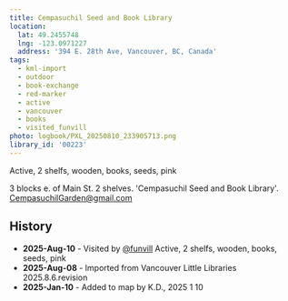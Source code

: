 ```yaml
---
title: Cempasuchil Seed and Book Library
location:
  lat: 49.2455748
  lng: -123.0971227
  address: '394 E. 28th Ave, Vancouver, BC, Canada'
tags:
  - kml-import
  - outdoor
  - book-exchange
  - red-marker
  - active
  - vancouver
  - books
  - visited_funvill   
photo: logbook/PXL_20250810_233905713.png
library_id: '00223'
---
```


Active, 2 shelfs, wooden, books, seeds, pink

3 blocks e. of Main St. 2 shelves.
'Cempasuchil Seed and Book Library'. CempasuchilGarden@gmail.com 

## History

- **2025-Aug-10** - Visited by [@funvill](https://blog.abluestar.com) Active, 2 shelfs, wooden, books, seeds, pink
- **2025-Aug-08** - Imported from Vancouver Little Libraries 2025.8.6.revision
- **2025-Jan-10** - Added to map by K.D., 2025 1 10